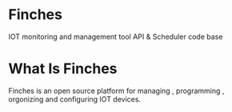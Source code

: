 # Finches
IOT monitoring and management tool API & Scheduler code base

# What Is Finches
Finches is an open source platform for managing , programming , orgonizing and configuring IOT devices.
